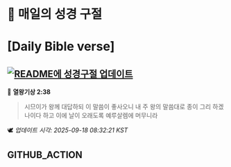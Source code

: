# 🙏 매일의 성경 구절
# [Daily Bible verse]
## [![README에 성경구절 업데이트](https://github.com/DONGSUKA/first_test/actions/workflows/update-readme-bible.yml/badge.svg)](https://github.com/DONGSUKA/first_test/actions/workflows/update-readme-bible.yml)
<!-- START_BIBLE_VERSE -->
📖 **열왕기상 2:38**
> 시므이가 왕께 대답하되 이 말씀이 좋사오니 내 주 왕의 말씀대로 종이 그리 하겠나이다 하고 이에 날이 오래도록 예루살렘에 머무니라

🕊️ _업데이트 시각: 2025-09-18 08:32:21 KST_
  <!-- END_BIBLE_VERSE -->
## GITHUB_ACTION
